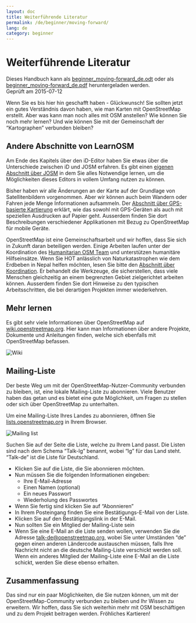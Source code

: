 ```yaml
---
layout: doc
title: Weiterführende Literatur
permalink: /de/beginner/moving-forward/
lang: de
category: beginner
---
```


Weiterführende Literatur
===============

Dieses Handbuch kann als [beginner_moving-forward_de.odt](files/beginner_moving-forward_de.odt) oder als [beginner_moving-forward_de.pdf](/files/beginner_moving-forward_de.pdf) heruntergeladen werden.  
Geprüft am 2015-07-12  

Wenn Sie es bis hier hin geschafft haben - Glückwunsch! Sie sollten jetzt ein gutes Verständnis davon haben, wie man Karten mit OpenStreetMap erstellt. Aber was kann man noch alles mit OSM anstellen? Wie können Sie noch mehr lernen? Und wie können Sie mit der Gemeinschaft der “Kartographen” verbunden bleiben?  

Andere Abschnitte von LearnOSM
---------------------------

Am Ende des Kapitels über den iD-Editor haben Sie etwas über die Unterschiede zwischen iD und JOSM erfahren. Es gibt einen [eigenen Abschnitt über JOSM](/de/josm) in dem Sie alles Notwendige lernen, um die Möglichkeiten dieses Editors in vollem Umfang nutzen zu können.  

Bisher haben wir alle Änderungen an der Karte auf der Grundlage von Satellitenbildern vorgenommen. Aber wir können auch beim Wandern oder Fahren jede Menge Informationen aufsammeln. Der [Abschnitt über GPS-basierte Kartierung](/de/mobile-mapping) erklärt, wie das sowohl mit GPS-Geräten als auch mit speziellen Ausdrucken auf Papier geht. Ausserdem finden Sie dort Beschreibungen verschiedener Applikationen mit Bezug zu OpenStreetMap für mobile Geräte.  

OpenStreetMap ist eine Gemeinschaftsarbeit und wir hoffen, dass Sie sich in Zukunft daran beteiligen werden. Einige Arbeiten laufen unter der Koordination des [Humanitarian OSM Team](http://hotosm.org) und unterstützen humanitäre Hilfseinsätze. Wenn Sie HOT anlässlich von Naturkatastrophen wie dem Erdbeben in Nepal helfen möchten, lesen Sie bitte den [Abschnitt über Koordination](/de/coordination). Er behandelt die Werkzeuge, die sicherstellen, dass viele Menschen gleichzeitig an einem begrenzten Gebiet zielgerichtet arbeiten können. Ausserdem finden Sie dort Hinweise zu den typischen Arbeitsschritten, die bei derartigen Projekten immer wiederkehren.  


Mehr lernen
----------

Es gibt sehr viele Informationen über OpenStreetMap auf [wiki.openstreetmap.org](http://wiki.openstreetmap.org/wiki/DE:Hauptseite). Hier kann man Informationen über andere Projekte, Dokumente und Anleitungen finden, welche sich ebenfalls mit OpenStreetMap befassen.  

![Wiki][]

<!-- auch mehr Informationen über diese Seite, sobald ausgearbeitet -->

Mailing-Liste
------------

Der beste Weg um mit der OpenStreetMap-Nutzer-Community verbunden zu bleiben, ist, eine lokale Mailing-Liste zu abonnieren. Viele Benutzer haben das getan und es bietet eine gute Möglichkeit, um Fragen zu stellen oder sich über OpenStreetMap zu unterhalten.  

Um eine Mailing-Liste Ihres Landes zu abonnieren, öffnen Sie [lists.openstreetmap.org](http://lists.openstreetmap.org) in Ihrem Browser.  

![Mailing list][]

Suchen Sie auf der Seite die Liste, welche zu Ihrem Land passt. Die Listen sind nach dem Schema “Talk-lg” benannt, wobei “lg” für das Land steht. “Talk-de” ist die Liste für Deutschland.  

- Klicken Sie auf die Liste, die Sie abonnieren möchten.  
- Nun müssen Sie die folgenden Informationen eingeben:   
    + Ihre E-Mail-Adresse  
    + Einen Namen (optional)  
    + Ein neues Passwort  
    + Wiederholung des Passwortes  
- Wenn Sie fertig sind klicken Sie auf “Abonnieren”
- In Ihrem Posteingang finden Sie eine Bestätigungs-E-Mail von der Liste.  
- Klicken Sie auf den Bestätigungslink in der E-Mail.  
- Nun sollten Sie ein Mitglied der Mailing-Liste sein  
- Wenn Sie eine E-Mail an die Liste senden wollen, verwenden Sie die Adresse [talk-de@openstreetmap.org](mailto:talk-de@openstreetmap.org), wobei Sie unter Umständen “de” gegen einen anderen Ländercode austauschen müssen, falls Ihre Nachricht nicht an die deutsche Mailing-Liste verschickt werden soll. Wenn ein anderes Mitglied der Mailing-Liste eine E-Mail an die Liste schickt, werden Sie diese ebenso erhalten.  

<!-- vielleicht ausbauen und dies später zurücklegen
MapOSMatic
----------

Ein solches Projekt heißt MapOSMatic,  das man durch Ihren
Internet-Browser auf [maposmatic.org](http://www.maposmatic.org/) erreichen kann. Dies
ist ein einfaches Werkzeug, um eine Karte jeder Gegend, die Sie auswählen, zu drucken. Es wird
automatisch die Karte erstellen, entlang eines Gitters über der Karte, und einem
Index von Orten, die auf dieser Fläche enthalten sind.

![MapOSMatic][]
-->


Zusammenfassung
-------

Das sind nur ein paar Möglichkeiten, die Sie nutzen können, um mit der OpenStreetMap-Community verbunden zu bleiben und Ihr Wissen zu erweitern. Wir hoffen, dass Sie sich weiterhin mehr mit OSM beschäftigen und zu dem Projekt beitragen werden. Fröhliches Kartieren!


[MapOSMatic]: /images/beginner/maposmatic-homepage.png
[Wiki]: /images/beginner/osm-wiki.png
[Mailing list]: /images/beginner/osm-mailing-lists.png